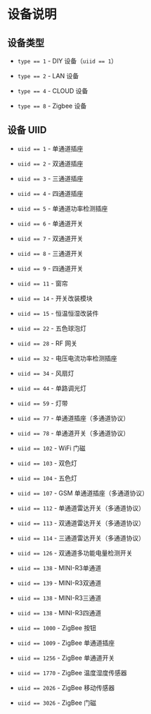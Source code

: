 # 设备说明

## 设备类型

* `type == 1` - DIY 设备（`uiid == 1`）

* `type == 2` - LAN 设备

* `type == 4` - CLOUD 设备

* `type == 8` - Zigbee 设备

## 设备 UIID

* `uiid == 1` - 单通道插座

* `uiid == 2` - 双通道插座

* `uiid == 3` - 三通道插座

* `uiid == 4` - 四通道插座

* `uiid == 5` - 单通道功率检测插座

* `uiid == 6` - 单通道开关

* `uiid == 7` - 双通道开关

* `uiid == 8` - 三通道开关

* `uiid == 9` - 四通道开关

* `uiid == 11` - 窗帘

* `uiid == 14` - 开关改装模块

* `uiid == 15` - 恒温恒湿改装件

* `uiid == 22` - 五色球泡灯

* `uiid == 28` - RF 网关

* `uiid == 32` - 电压电流功率检测插座

* `uiid == 34` - 风扇灯

* `uiid == 44` - 单路调光灯

* `uiid == 59` - 灯带

* `uiid == 77` - 单通道插座（多通道协议）

* `uiid == 78` - 单通道开关（多通道协议）

* `uiid == 102` - WiFi 门磁

* `uiid == 103` - 双色灯

* `uiid == 104` - 五色灯

* `uiid == 107` - GSM 单通道插座（多通道协议）

* `uiid == 112` - 单通道雷达开关（多通道协议）

* `uiid == 113` - 双通道雷达开关（多通道协议）

* `uiid == 114` - 三通道雷达开关（多通道协议）

* `uiid == 126` - 双通道多功能电量检测开关

* `uiid == 138` - MINI-R3单通道

* `uiid == 139` - MINI-R3双通道

* `uiid == 138` - MINI-R3三通道

* `uiid == 138` - MINI-R3四通道

* `uiid == 1000` - ZigBee 按钮

* `uiid == 1009` - ZigBee 单通道插座

* `uiid == 1256` - ZigBee 单通道开关

* `uiid == 1770` - ZigBee 温度湿度传感器

* `uiid == 2026` - ZigBee 移动传感器

* `uiid == 3026` - ZigBee 门磁
